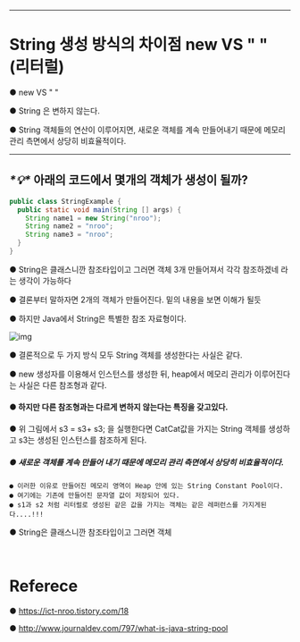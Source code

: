 ------

# String 생성 방식의 차이점 new VS " " (리터럴)

● new VS " "  <BR>

● String 은 변하지 않는다. <BR>

● String 객체들의 연산이 이루어지면, 새로운 객체를 계속 만들어내기 때문에 메모리 관리 측면에서 상당히 비효율적이다.<br>

------

## ***\*💡\** 아래의 코드에서 몇개의 객체가 생성이 될까?**

```java
public class StringExample { 
  public static void main(String [] args) {
    String name1 = new String("nroo");
    String name2 = "nroo";
    String name3 = "nroo";
  } 
}
```

● String은 클래스니깐 참조타입이고 그러면 객체 3개 만들어져서 각각 참조하겠네 라는 생각이 가능하다<br>

● 결론부터 말하자면 2개의 객체가 만들어진다. 밑의 내용을 보면 이해가 될듯 

● 하지만 Java에서 String은 특별한 참조 자료형이다.<br>

![img](https://t1.daumcdn.net/cfile/tistory/2536E64F58B9640E06)

● 결론적으로 두 가지 방식 모두 String 객체를 생성한다는 사실은 같다. <br>

● new 생성자를 이용해서 인스턴스를 생성한 뒤, heap에서 메모리 관리가 이루어진다는 사실은 다른 참조형과 같다.  <br>

<h4>●  하지만 다른 참조형과는 다르게 변하지 않는다는 특징을 갖고있다.<br></h4>

● 위 그림에서 s3  = s3+ s3; 을 실행한다면 CatCat값을 가지는 String 객체를 생성하고 s3는 생성된 인스턴스를 참조하게 된다.<br>

<h5>● 새로운 객체를 계속 만들어 내기 때문에 메모리 관리 측면에서 상당히 비효율적이다.</br></h5>

```
● 이러한 이유로 만들어진 메모리 영역이 Heap 안에 있는 String Constant Pool이다. 
● 여기에는 기존에 만들어진 문자열 값이 저장되어 있다.
● s1과 s2 처럼 리터럴로 생성된 같은 값을 가지는 객체는 같은 레퍼런스를 가지게된다....!!!
```

● String은 클래스니깐 참조타입이고 그러면 객체 



<br>

# Referece

● https://ict-nroo.tistory.com/18

● http://www.journaldev.com/797/what-is-java-string-pool